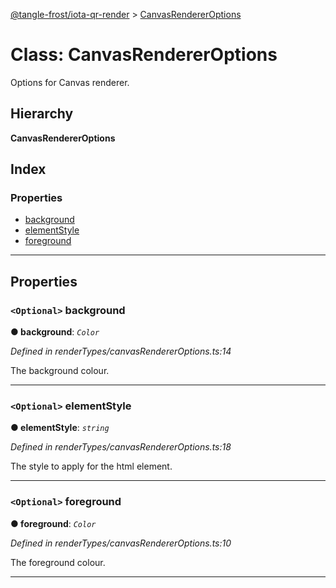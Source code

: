 [@tangle-frost/iota-qr-render](../README.md) > [CanvasRendererOptions](../classes/canvasrendereroptions.md)

# Class: CanvasRendererOptions

Options for Canvas renderer.

## Hierarchy

**CanvasRendererOptions**

## Index

### Properties

* [background](canvasrendereroptions.md#background)
* [elementStyle](canvasrendereroptions.md#elementstyle)
* [foreground](canvasrendereroptions.md#foreground)

---

## Properties

<a id="background"></a>

### `<Optional>` background

**● background**: *`Color`*

*Defined in renderTypes/canvasRendererOptions.ts:14*

The background colour.

___
<a id="elementstyle"></a>

### `<Optional>` elementStyle

**● elementStyle**: *`string`*

*Defined in renderTypes/canvasRendererOptions.ts:18*

The style to apply for the html element.

___
<a id="foreground"></a>

### `<Optional>` foreground

**● foreground**: *`Color`*

*Defined in renderTypes/canvasRendererOptions.ts:10*

The foreground colour.

___

